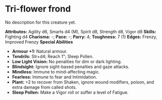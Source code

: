 # Tri-flower frond

No description for this creature yet.

**Attributes:** Agility d6, Smarts d4 (M), Spirit d8, Strength d8, Vigor
d8
**Skills:** Fighting d4
**Charisma:** -; **Pace:** -; **Parry:** 4; **Toughness:** 7 (1)
**Edges:** Frenzy, Improved Frenzy
**Special Abilities**

- **Armour +1:** Natural armour.
- **Tendrils:** Str+d4; Reach 1"; Sleep Pollen.
- **Low Light Vision:** No penalties for dim or dark lighting.
- **Blindsight:** Ignore sight-based penalties and gaze attacks.
- **Mindless:** Immune to mind-affecting magic.
- **Fearless:** Immune to fear and Intimidation.
- **Plant:** +2 to recover from Shaken, ignore wound modifiers, poison,
and extra damage from called shots.
- **Sleep Pollen:** Make a Vigor roll or suffer a level of Fatigue.
